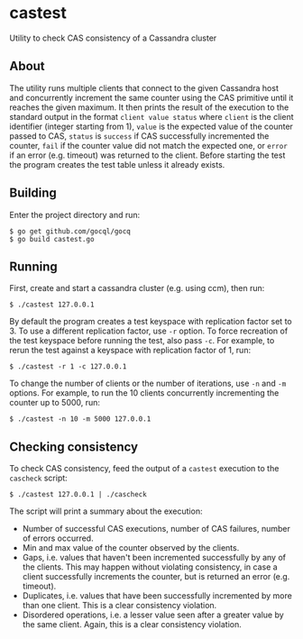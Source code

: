 # castest
Utility to check CAS consistency of a Cassandra cluster

## About

The utility runs multiple clients that connect to the given Cassandra host and
concurrently increment the same counter using the CAS primitive until it reaches
the given maximum. It then prints the result of the execution to the standard
output in the format `client value status` where `client` is the client
identifier (integer starting from 1), `value` is the expected value of the
counter passed to CAS, `status` is `success` if CAS successfully incremented the
counter, `fail` if the counter value did not match the expected one, or `error`
if an error (e.g. timeout) was returned to the client. Before starting the test
the program creates the test table unless it already exists.

## Building

Enter the project directory and run:

```
$ go get github.com/gocql/gocq
$ go build castest.go
```

## Running

First, create and start a cassandra cluster (e.g. using ccm), then run:

```
$ ./castest 127.0.0.1
```

By default the program creates a test keyspace with replication factor set to 3.
To use a different replication factor, use `-r` option. To force recreation of
the test keyspace before running the test, also pass `-c`. For example, to rerun
the test against a keyspace with replication factor of 1, run:

```
$ ./castest -r 1 -c 127.0.0.1
```

To change the number of clients or the number of iterations, use `-n` and `-m`
options. For example, to run the 10 clients concurrently incrementing the
counter up to 5000, run:

```
$ ./castest -n 10 -m 5000 127.0.0.1
```

## Checking consistency

To check CAS consistency, feed the output of a `castest` execution to the
`cascheck` script:

```
$ ./castest 127.0.0.1 | ./cascheck
```

The script will print a summary about the execution:

 - Number of successful CAS executions, number of CAS failures, number of errors
   occurred.
 - Min and max value of the counter observed by the clients.
 - Gaps, i.e. values that haven't been incremented successfully by any of the
   clients. This may happen without violating consistency, in case a client
   successfully increments the counter, but is returned an error (e.g. timeout).
 - Duplicates, i.e. values that have been successfully incremented by more than
   one client. This is a clear consistency violation.
 - Disordered operations, i.e. a lesser value seen after a greater value by the
   same client. Again, this is a clear consistency violation.
